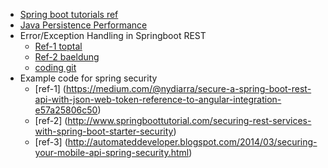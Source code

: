 - [Spring boot tutorials ref](http://www.springboottutorial.com/)
- [Java Persistence Performance ](https://vladmihalcea.com/books/high-performance-java-persistence/)
- Error/Exception Handling in Springboot REST
    - [Ref-1 toptal](https://www.toptal.com/java/spring-boot-rest-api-error-handling)
    - [Ref-2 baeldung](http://www.baeldung.com/exception-handling-for-rest-with-spring)
    - [coding git](https://github.com/brunocleite/spring-boot-exception-handling)
- Example code for spring security
    - [ref-1] (https://medium.com/@nydiarra/secure-a-spring-boot-rest-api-with-json-web-token-reference-to-angular-integration-e57a25806c50)
    - [ref-2] (http://www.springboottutorial.com/securing-rest-services-with-spring-boot-starter-security)
    - [ref-3] (http://automateddeveloper.blogspot.com/2014/03/securing-your-mobile-api-spring-security.html)
